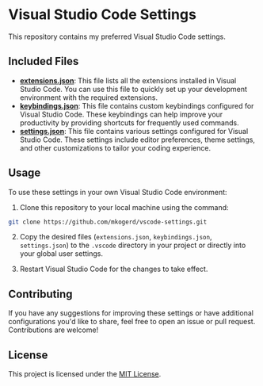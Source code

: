 # Visual Studio Code Settings

This repository contains my preferred Visual Studio Code settings.

## Included Files

- [**extensions.json**](.vscode/extensions.json): This file lists all the extensions installed in Visual Studio Code. You can use this file to quickly set up your development environment with the required extensions.
- [**keybindings.json**](.vscode/keybindings.json): This file contains custom keybindings configured for Visual Studio Code. These keybindings can help improve your productivity by providing shortcuts for frequently used commands.
- [**settings.json**](.vscode/settings.json): This file contains various settings configured for Visual Studio Code. These settings include editor preferences, theme settings, and other customizations to tailor your coding experience.

## Usage

To use these settings in your own Visual Studio Code environment:

1. Clone this repository to your local machine using the command:

```bash
git clone https://github.com/mkogerd/vscode-settings.git
```

2. Copy the desired files (`extensions.json`, `keybindings.json`, `settings.json`) to the `.vscode` directory in your project or directly into your global user settings.

3. Restart Visual Studio Code for the changes to take effect.

## Contributing

If you have any suggestions for improving these settings or have additional configurations you'd like to share, feel free to open an issue or pull request. Contributions are welcome!

## License

This project is licensed under the [MIT License](LICENSE).
